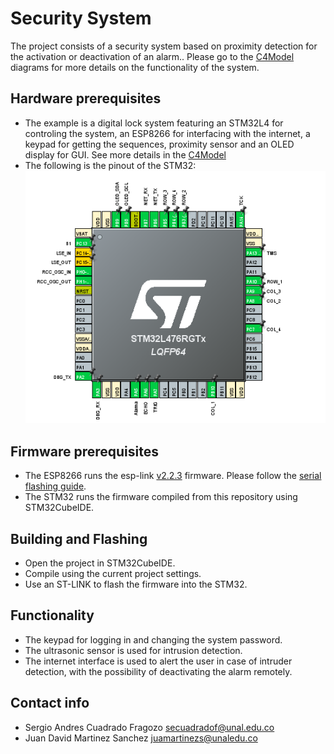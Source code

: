 # Security System 
The project consists of a security system based on proximity detection for the activation or deactivation of an alarm.. Please go to the [C4Model](Doc/C4Model.md) diagrams for more details on the functionality of the system.

## Hardware prerequisites
* The example is a digital lock system featuring an STM32L4 for controling the system, an ESP8266 for interfacing with the internet, a keypad for getting the sequences, proximity sensor and an OLED display for GUI. See more details in the [C4Model](Doc/C4Model.md)
* The following is the pinout of the STM32:
![pinout](Doc/pinout.png)

## Firmware prerequisites
* The ESP8266 runs the esp-link [v2.2.3](https://github.com/jeelabs/esp-link/releases/tag/v2.2.3) firmware. Please follow the [serial flashing guide](https://github.com/jeelabs/esp-link/blob/master/FLASHING.md#initial-serial-flashing).
* The STM32 runs the firmware compiled from this repository using STM32CubeIDE.

## Building and Flashing
* Open the project in STM32CubeIDE.
* Compile using the current project settings.
* Use an ST-LINK to flash the firmware into the STM32.

## Functionality
* The keypad for logging in and changing the system password.
* The ultrasonic sensor is used for intrusion detection. 
* The internet interface is used to alert the user in case of intruder detection, with the possibility of deactivating the alarm remotely.

## Contact info
* Sergio Andres Cuadrado Fragozo  secuadradof@unal.edu.co
* Juan David Martinez Sanchez  juamartinezs@unaledu.co
